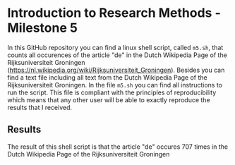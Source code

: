 # Introduction to Research Methods - Milestone 5

In this GitHub repository you can find a linux shell script, called `m5.sh`, that counts all occurences of the article "de" in the Dutch Wikipedia Page of the Rijksuniversiteit Groningen (https://nl.wikipedia.org/wiki/Rijksuniversiteit_Groningen).
Besides you can find a text file including all text from the Dutch Wikipedia Page of the Rijksuniversiteit Groningen.
In the file `m5.sh` you can find all instructions to run the script. This file is compliant with the principles of reproducibility which means that any other user will be able to exactly reproduce the results that I received.

## Results
The result of this shell script is that the article "de" occures 707 times in the Dutch Wikipedia Page of the Rijksuniversiteit Groningen
